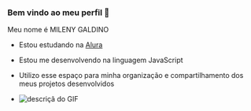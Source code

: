### Bem vindo ao meu perfil 💙

Meu nome é MILENY GALDINO

- Estou estudando na [Alura](https://www.alura.com.br/)
- Estou me desenvolvendo na linguagem JavaScript
- Utilizo esse espaço para minha organização e compartilhamento dos meus projetos desenvolvidos

- ![descriçã do GIF](https://i.gifer.com/XOsX.gif)
